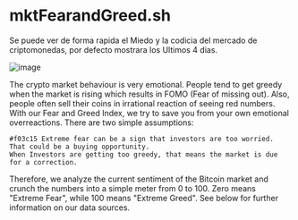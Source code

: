 # mktFearandGreed.sh

Se puede ver de forma rapida el Miedo y la codicia del mercado de criptomonedas, por defecto mostrara los Ultimos 4 dias.

![image](https://user-images.githubusercontent.com/96312218/178048459-eec4dc5a-29e3-4eb4-aac4-5966decdb34e.png)


The crypto market behaviour is very emotional. People tend to get greedy when the market is rising which results in FOMO (Fear of missing out). Also, people often sell their coins in irrational reaction of seeing red numbers. With our Fear and Greed Index, we try to save you from your own emotional overreactions. There are two simple assumptions:

    #f03c15 Extreme fear can be a sign that investors are too worried. That could be a buying opportunity.
    When Investors are getting too greedy, that means the market is due for a correction.

Therefore, we analyze the current sentiment of the Bitcoin market and crunch the numbers into a simple meter from 0 to 100. Zero means "Extreme Fear", while 100 means "Extreme Greed". See below for further information on our data sources.
